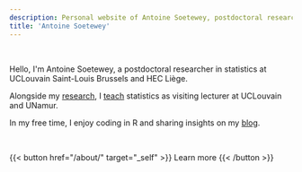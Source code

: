 ```yaml
---
description: Personal website of Antoine Soetewey, postdoctoral researcher in statistics at UCLouvain Saint-Louis Brussels and HEC Liège
title: 'Antoine Soetewey'
---
```


<!--
<br>
{{< alert "circle-info" >}}
I am actively looking for a postdoc position, ideally (i) starting between October 2024 and January 2025, and (ii) in a field related to biostatistics, medical/health statistics or public health. Do not hesitate to [contact me](/contact/) if you have an opening that meets these criteria.
{{< /alert >}}
-->

<br>

Hello, I'm Antoine Soetewey, a postdoctoral researcher in statistics at UCLouvain Saint-Louis Brussels and HEC Liège.

<!--
, passionate about statistics and its multiple applications in the real world.
I am particularly interested in the popularization and democratization of statistics (and its applications in R) in order to make them accessible to everyone.
-->

Alongside my [research](/research/), I [teach](/teaching/) statistics as visiting lecturer at UCLouvain and UNamur. <!--I also help professionals and companies to [analyze their data](https://datanalyze.be/), and I give [private lessons](https://easystat.be/) to students and researchers.-->

In my free time, I enjoy coding in R and sharing insights on my [blog](https://statsandr.com/).

<br>

{{< button href="/about/" target="_self" >}}
Learn more
{{< /button >}}
